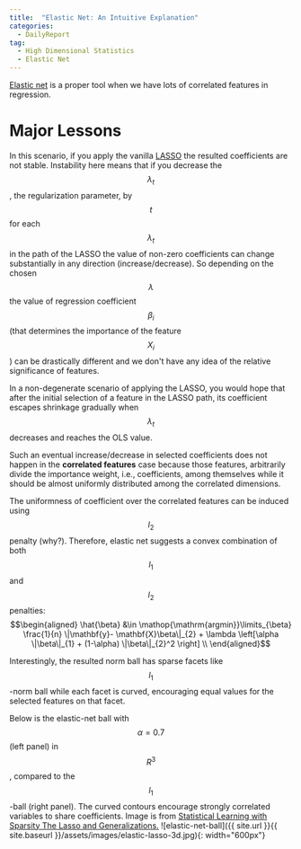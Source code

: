 ```yaml
---
title:  "Elastic Net: An Intuitive Explanation"
categories: 
  - DailyReport 
tag: 
  - High Dimensional Statistics
  - Elastic Net
---
```


[Elastic net](http://math.arizona.edu/~hzhang/math574m/Read/elasticnet.pdf) is a proper tool when we have lots of correlated features in regression. 

# Major Lessons 
In this scenario, if you apply the vanilla [LASSO](https://en.wikipedia.org/wiki/Lasso_(statistics)) the resulted coefficients are not stable. Instability here means that if you decrease the $$\lambda_t$$, the regularization parameter, by $$t$$ for each $$\lambda_t$$ in the path of the LASSO the value of non-zero coefficients can change substantially in any direction (increase/decrease). So depending on the chosen $$\lambda$$ the value of regression coefficient $$\beta_i$$ (that determines the importance of the feature $$X_i$$ ) can be drastically different and we don't have any idea of the relative significance of features.

In a non-degenerate scenario of applying the LASSO, you would hope that after the initial selection of a feature in the LASSO path, its coefficient escapes shrinkage gradually when $$\lambda_t$$ decreases and reaches the OLS value.

Such an eventual increase/decrease in selected coefficients does not happen in the **correlated features** case because those features, arbitrarily divide the importance weight, i.e., coefficients, among themselves while it should be almost uniformly distributed among the correlated dimensions.


The uniformness of coefficient over the correlated features can be induced using $$l_2$$ penalty (why?). Therefore, elastic net suggests a convex combination of both $$l_1$$ and $$l_2$$ penalties: 
$$\begin{aligned}
        \hat{\beta} &\in \mathop{\mathrm{argmin}}\limits_{\beta} \frac{1}{n} \|\mathbf{y}- \mathbf{X}\beta\|_{2} + \lambda \left[\alpha \|\beta\|_{1} + (1-\alpha) \|\beta\|_{2}^2 \right] 
        \\ 
\end{aligned}$$

Interestingly, the resulted norm ball has sparse facets like $$l_1$$-norm ball while each facet is curved, encouraging equal values for the selected features on that facet. 

Below is the elastic-net ball with $$\alpha = 0.7$$ (left panel) in $$R^3$$, compared to the
$$l_1$$-ball (right panel). The curved contours encourage strongly correlated variables to share coefficients. Image is from [Statistical Learning with Sparsity The Lasso and Generalizations.](https://web.stanford.edu/~hastie/StatLearnSparsity_files/SLS_corrected_1.4.16.pdf)
![elastic-net-ball]({{ site.url }}{{ site.baseurl }}/assets/images/elastic-lasso-3d.jpg){: width="600px"}

